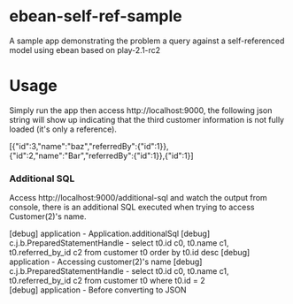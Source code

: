 ebean-self-ref-sample
=====================

A sample app demonstrating the problem a query against a self-referenced model using ebean based on play-2.1-rc2

Usage
=====================

Simply run the app then access http://localhost:9000, the following json string will show up indicating that the third customer information is not fully loaded (it's only a reference).

[{"id":3,"name":"baz","referredBy":{"id":1}},{"id":2,"name":"Bar","referredBy":{"id":1}},{"id":1}]

### Additional SQL ###

Access http://localhost:9000/additional-sql and watch the output from console, there is an additional SQL executed when trying to access Customer(2)'s name.

[debug] application - Application.additionalSql
[debug] c.j.b.PreparedStatementHandle - select t0.id c0, t0.name c1, t0.referred_by_id c2 
from customer t0 
order by t0.id desc
[debug] application - Accessing customer(2)'s name
[debug] c.j.b.PreparedStatementHandle - select t0.id c0, t0.name c1, t0.referred_by_id c2 
from customer t0
where t0.id = 2  
[debug] application - Before converting to JSON
